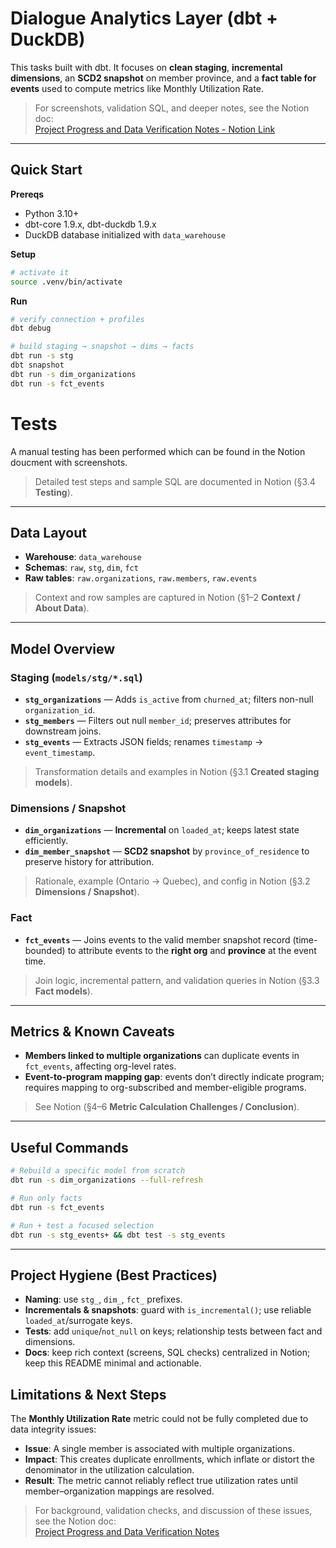 # Dialogue Analytics Layer (dbt + DuckDB)

This tasks built with dbt. It focuses on **clean staging**, **incremental dimensions**, an **SCD2 snapshot** on member province, and a **fact table for events** used to compute metrics like Monthly Utilization Rate.

> For screenshots, validation SQL, and deeper notes, see the Notion doc:  
> [Project Progress and Data Verification Notes - Notion Link](https://www.notion.so/Project-Progress-and-Data-Verification-Notes-2685228f921f8022a211cd5b5ac94d17?source=copy_link)

---

## Quick Start

**Prereqs**
- Python 3.10+
- dbt-core 1.9.x, dbt-duckdb 1.9.x
- DuckDB database initialized with `data_warehouse`

**Setup**
```bash
# activate it
source .venv/bin/activate
```

**Run**
```bash
# verify connection + profiles
dbt debug

# build staging → snapshot → dims → facts
dbt run -s stg
dbt snapshot
dbt run -s dim_organizations
dbt run -s fct_events
```

# Tests
A manual testing has been performed which can be found in the Notion doucment with screenshots.

> Detailed test steps and sample SQL are documented in Notion (§3.4 **Testing**).

---

## Data Layout

- **Warehouse**: `data_warehouse`
- **Schemas**: `raw`, `stg`, `dim`, `fct`
- **Raw tables**: `raw.organizations`, `raw.members`, `raw.events`

> Context and row samples are captured in Notion (§1–2 **Context / About Data**).

---

## Model Overview

### Staging (`models/stg/*.sql`)
- **`stg_organizations`** — Adds `is_active` from `churned_at`; filters non-null `organization_id`.
- **`stg_members`** — Filters out null `member_id`; preserves attributes for downstream joins.
- **`stg_events`** — Extracts JSON fields; renames `timestamp` → `event_timestamp`.

> Transformation details and examples in Notion (§3.1 **Created staging models**).

### Dimensions / Snapshot
- **`dim_organizations`** — **Incremental** on `loaded_at`; keeps latest state efficiently.
- **`dim_member_snapshot`** — **SCD2 snapshot** by `province_of_residence` to preserve history for attribution.

> Rationale, example (Ontario → Quebec), and config in Notion (§3.2 **Dimensions / Snapshot**).

### Fact
- **`fct_events`** — Joins events to the valid member snapshot record (time-bounded) to attribute events to the **right org** and **province** at the event time.

> Join logic, incremental pattern, and validation queries in Notion (§3.3 **Fact models**).

---

## Metrics & Known Caveats

- **Members linked to multiple organizations** can duplicate events in `fct_events`, affecting org-level rates.
- **Event-to-program mapping gap**: events don’t directly indicate program; requires mapping to org-subscribed and member-eligible programs.

> See Notion (§4–6 **Metric Calculation Challenges / Conclusion**).

---

## Useful Commands

```bash
# Rebuild a specific model from scratch
dbt run -s dim_organizations --full-refresh

# Run only facts
dbt run -s fct_events

# Run + test a focused selection
dbt run -s stg_events+ && dbt test -s stg_events
```

---

## Project Hygiene (Best Practices)

- **Naming**: use `stg_`, `dim_`, `fct_` prefixes.
- **Incrementals & snapshots**: guard with `is_incremental()`; use reliable `loaded_at`/surrogate keys.
- **Tests**: add `unique`/`not_null` on keys; relationship tests between fact and dimensions.
- **Docs**: keep rich context (screens, SQL checks) centralized in Notion; keep this README minimal and actionable.

## Limitations & Next Steps

The **Monthly Utilization Rate** metric could not be fully completed due to data integrity issues:

- **Issue**: A single member is associated with multiple organizations.  
- **Impact**: This creates duplicate enrollments, which inflate or distort the denominator in the utilization calculation.  
- **Result**: The metric cannot reliably reflect true utilization rates until member–organization mappings are resolved.

> For background, validation checks, and discussion of these issues, see the Notion doc:  
> [Project Progress and Data Verification Notes](https://www.notion.so/Project-Progress-and-Data-Verification-Notes-2685228f921f8022a211cd5b5ac94d17?source=copy_link)

